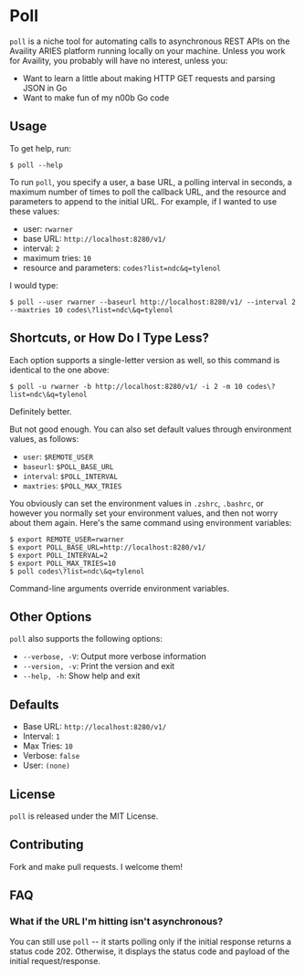 # Poll

`poll` is a niche tool for automating calls to asynchronous REST APIs on the Availity ARIES platform running locally on your machine. Unless you work for Availity, you probably will have no interest, unless you:

* Want to learn a little about making HTTP GET requests and parsing JSON in Go
* Want to make fun of my n00b Go code

## Usage

To get help, run:

```
$ poll --help
```

To run `poll`, you specify a user, a base URL, a polling interval in seconds, a maximum number of times to poll the callback URL, and the resource and parameters to append to the initial URL. For example, if I wanted to use these values:

* user: `rwarner`
* base URL: `http://localhost:8280/v1/`
* interval: `2`
* maximum tries: `10`
* resource and parameters: `codes?list=ndc&q=tylenol`

I would type:

```
$ poll --user rwarner --baseurl http://localhost:8280/v1/ --interval 2 --maxtries 10 codes\?list=ndc\&q=tylenol
```

## Shortcuts, or How Do I Type Less?

Each option supports a single-letter version as well, so this command is identical to the one above:

```
$ poll -u rwarner -b http://localhost:8280/v1/ -i 2 -m 10 codes\?list=ndc\&q=tylenol
```
 
Definitely better.

But not good enough. You can also set default values through environment values, as follows:

* `user`: `$REMOTE_USER`
* `baseurl`: `$POLL_BASE_URL`
* `interval`: `$POLL_INTERVAL`
* `maxtries`: `$POLL_MAX_TRIES`

You obviously can set the environment values in `.zshrc`, `.bashrc`, or however you normally set your environment values, and then not worry about them again. Here's the same command using environment variables:

```
$ export REMOTE_USER=rwarner
$ export POLL_BASE_URL=http://localhost:8280/v1/
$ export POLL_INTERVAL=2
$ export POLL_MAX_TRIES=10
$ poll codes\?list=ndc\&q=tylenol
```

Command-line arguments override environment variables.

## Other Options

`poll` also supports the following options:

* `--verbose, -V`: Output more verbose information
* `--version, -v`: Print the version and exit
* `--help, -h`: Show help and exit

## Defaults

* Base URL: `http://localhost:8280/v1/`
* Interval: `1`
* Max Tries: `10`
* Verbose: `false`
* User: `(none)`

## License

`poll` is released under the MIT License.

## Contributing

Fork and make pull requests. I welcome them!

## FAQ

### What if the URL I'm hitting isn't asynchronous?

You can still use `poll` -- it starts polling only if the initial response returns a status code 202. Otherwise, it displays the status code and payload of the initial request/response.

